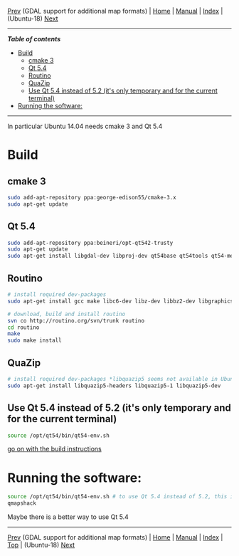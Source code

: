 [Prev](BuildWindowsGdalWithAdditionalFormats) (GDAL support for additional map formats) | [Home](Home) | [Manual](DocMain) | [Index](AxAdvIndex) | (Ubuntu-18) [Next](Ubuntu-18-HowTo)
- - -

***Table of contents***

* [Build](#build)
    * [cmake 3](#cmake-3)
    * [Qt 5.4](#qt-54)
    * [Routino](#routino)
    * [QuaZip](#quazip)
    * [Use Qt 5.4 instead of 5.2 (it's only temporary and for the current terminal)](#use-qt-54-instead-of-52-its-only-temporary-and-for-the-current-terminal)
* [Running the software:](#running-the-software)

* * * * * * * * * *
 
In particular Ubuntu 14.04 needs cmake 3 and Qt 5.4


# Build

## cmake 3

```bash
sudo add-apt-repository ppa:george-edison55/cmake-3.x
sudo apt-get update
```

## Qt 5.4

```bash
sudo add-apt-repository ppa:beineri/opt-qt542-trusty
sudo apt-get update
sudo apt-get install libgdal-dev libproj-dev qt54base qt54tools qt54-meta-full # qt54-meta-minimal might be enough instead of full
```

## Routino

```bash
# install required dev-packages
sudo apt-get install gcc make libc6-dev libz-dev libbz2-dev libgraphics-magick-perl

# download, build and install routino
svn co http://routino.org/svn/trunk routino
cd routino
make
sudo make install
```
## QuaZip

```bash
# install required dev-packages *libquazip5 seems not available in Ubuntu 14.04*
sudo apt-get install libquazip5-headers libquazip5-1 libquazip5-dev
```

## Use Qt 5.4 instead of 5.2 (it's only temporary and for the current terminal)

```bash
source /opt/qt54/bin/qt54-env.sh
```
[go on with the build instructions](DocGetQMapShack#linux)


# Running the software:

```bash
source /opt/qt54/bin/qt54-env.sh # to use Qt 5.4 instead of 5.2, this is only for the current terminal
qmapshack
```

Maybe there is a better way to use Qt 5.4


- - -
[Prev](BuildWindowsGdalWithAdditionalFormats) (GDAL support for additional map formats) | [Home](Home) | [Manual](DocMain) | [Index](AxAdvIndex) | [Top](#) | (Ubuntu-18) [Next](Ubuntu-18-HowTo)
